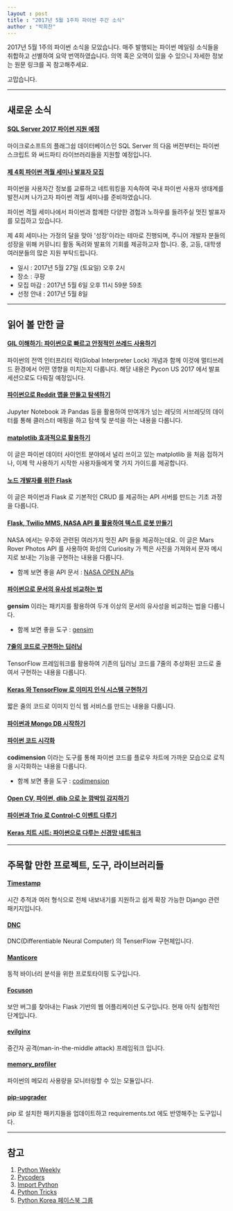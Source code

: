 ```yaml
---
layout : post
title : "2017년 5월 1주차 파이썬 주간 소식"
author : "박희찬"
---
```


2017년 5월 1주의 파이썬 소식을 모았습니다. 매주 발행되는 파이썬 메일링 소식들을 취합하고 선별하여 요약 번역하였습니다. 의역 혹은 오역이 있을 수 있으니 자세한 정보는 원문 링크를 꼭 참고해주세요.

고맙습니다.

----

## 새로운 소식

#### [SQL Server 2017 파이썬 지원 예정](http://www.infoworld.com/article/3191187/database/python-power-comes-to-sql-server-2017.html)
마이크로소프트의 플래그쉽 데이터베이스인 SQL Server 의 다음 버전부터는 파이썬 스크립트 와 써드파티 라이브러리들을 지원할 예정입니다.

#### [제 4회 파이썬 격월 세미나 발표자 모집](https://goo.gl/forms/ua4I1IeOCHR6a1Ez1)
파이썬을 사용자간 정보를 교류하고 네트워킹을 지속하여 국내 파이썬 사용자 생태계를 발전시켜 나가고자 파이썬 격월 세미나를 준비하였습니다.

파이썬 격월 세미나에서 파이썬과 함께한 다양한 경험과 노하우를 들려주실 멋진 발표자를 모집하고 있습니다.

제 4회 세미나는 가정의 달을 맞아 '성장'이라는 테마로 진행되며, 주니어 개발자 분들의 성장을 위해 커뮤니티 활동 독려와 발표의 기회를 제공하고자 합니다.
중, 고등, 대학생 여러분들의 많은 지원 부탁드립니다.

- 일시 : 2017년 5월 27일 (토요일) 오후 2시
- 장소 : 쿠팡
- 모집 마감 : 2017년 5월 6일 오후 11시 59분 59초
- 선정 안내 : 2017년 5월 8일

----

## 읽어 볼 만한 글

#### [GIL 이해하기: 파이썬으로 빠르고 안정적인 쓰레드 사용하기](https://opensource.com/article/17/4/grok-gil)
파이썬의 전역 인터프리터 락(Global Interpreter Lock) 개념과 함께 이것에 멀티쓰레드 환경에서 어떤 영향을 미치는지 다룹니다. 해당 내용은 Pycon US 2017 에서 발표 세션으로도 다뤄질 예정입니다.

#### [파이썬으로 Reddit 맵을 만들고 탐색하기](https://lmcinnes.github.io/subreddit_mapping/)
Jupyter Notebook 과 Pandas  등을 활용하여 만여개가 넘는 레딧의 서브레딧의 데이터를 통해 클러스터 매핑을 하고 탐색 및 분석을 하는 내용을 다룹니다.

#### [matplotlib 효과적으로 활용하기](http://pbpython.com/effective-matplotlib.html)
이 글은 파이썬 데이터 사이언트 분야에서 널리 쓰이고 있는 matplotlib 을 처음 접하거나, 이제 막 사용하기 시작한 사용자들에게 몇 가지 가이드를 제공합니다. 

#### [노드 개발자를 위한 Flask](http://mherman.org/blog/2017/04/26/flask-for-node-developers/#.WQiTS1KrsnU)
이 글은 파이썬과 Flask 로 기본적인 CRUD 를 제공하는 API 서버를 만드는 기초 과정을 다룹니다.

#### [Flask, Twilio MMS, NASA API 를 활용하여 텍스트 로봇 만들기](https://www.twilio.com/blog/2017/04/texting-robots-on-mars-using-python-flask-nasa-apis-and-twilio-mms.html)
NASA 에서는 우주와 관련된 여러가지 멋진 API 들을 제공하는데요. 이 글은 Mars Rover Photos API 를 사용하여 화성의 Curiosity 가 찍은 사진을 가져와서 문자 메시지로 보내는 기능을 구현하는 내용을 다룹니다.

- 함께 보면 좋을 API 문서 : [NASA OPEN APIs](https://api.nasa.gov/index.html)

#### [파이썬으로 문서의 유사성 비교하는 법](https://www.oreilly.com/learning/how-do-i-compare-document-similarity-using-python)
**gensim** 이라는 패키지를 활용하여 두개 이상의 문서의 유사성을 비교하는 법을 다룹니다.

- 함께 보면 좋을 도구 : [gensim](https://radimrehurek.com/gensim/)

#### [7줄의 코드로 구현하는 딥러닝](https://chatbotslife.com/deep-learning-in-7-lines-of-code-7879a8ef8cfb)
TensorFlow 프레임워크를 활용하여 기존의 딥러닝 코드를 7줄의 추상화된 코드로 줄여서 구현하는 내용을 다룹니다.

#### [Keras 와 TensorFlow 로 이미지 인식 시스템 구현하기](https://deeplearningsandbox.com/how-to-build-an-image-recognition-system-using-keras-and-tensorflow-for-a-1000-everyday-object-559856e04699)
짧은 줄의 코드로 이미지 인식 웹 서비스를 만드는 내용을 다룹니다.

#### [파이썬과 Mongo DB 시작하기](https://www.mongodb.com/blog/post/getting-started-with-python-and-mongodb)

#### [파이썬 코드 시각화](http://codimension.org/documentation/visualization-technology/python-code-visualization.html)
**codimension** 이라는 도구를 통해 파이썬 코드를 플로우 차트에 가까운 모습으로 로직을 시각화하는 내용을 다룹니다.

- 함께 보면 좋을 도구 : [codimension](http://codimension.org/about/)

#### [Open CV, 파이썬, dlib 으로 눈 깜박임 감지하기](http://www.pyimagesearch.com/2017/04/24/eye-blink-detection-opencv-python-dlib/)

#### [파이썬과 Trio 로  Control-C 이벤트 다루기](https://vorpus.org/blog/control-c-handling-in-python-and-trio/)

#### [Keras 치트 시트: 파이썬으로 다루는 신경망 네트워크](https://www.datacamp.com/community/blog/keras-cheat-sheet#gs.fqdXAqk)

----

## 주목할 만한 프로젝트, 도구, 라이브러리들

#### [Timestamp](https://github.com/overshard/timestrap)
시간 추적과 여러 형식으로 전체 내보내기를 지원하고 쉽게 확장 가능한 Django 관련 패키지입니다.

#### [DNC](https://github.com/deepmind/dnc)
DNC(Differentiable Neural Computer) 의 TenserFlow 구현체입니다.

#### [Manticore](https://github.com/trailofbits/manticore)
동적 바이너리 분석을 위한 프로토타이핑 도구입니다.

#### [Focuson](https://github.com/uber/focuson)
보안 버그를 찾아내는 Flask 기반의 웹 어플리케이션 도구입니다. 현재 아직 실험적인 단계입니다.

#### [evilginx](https://github.com/kgretzky/evilginx)
중간자 공격(man-in-the-middle attack) 프레임워크 입니다.

#### [memory_profiler](https://github.com/fabianp/memory_profiler)
파이썬의 메모리 사용량을 모니터링할 수 있는 모듈입니다.

#### [pip-upgrader](https://github.com/simion/pip-upgrader)
pip 로 설치한 패키지들을 업데이트하고 requirements.txt 에도 반영해주는 도구입니다.

----

## 참고
1. [Python Weekly](http://www.pythonweekly.com)
2. [Pycoders](http://pycoders.com)
3. [Import Python](http://importpython.com/newsletter/)
4. [Python Tricks](https://www.getdrip.com/forms/74410913/submissions/new)
5. [Python Korea 페이스북 그룹](https://www.facebook.com/groups/pythonkorea)
